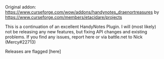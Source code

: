 Original addon: https://www.curseforge.com/wow/addons/handynotes_draenortreasures
by https://www.curseforge.com/members/etacidare/projects

This is a continuation of an excellent HandyNotes Plugin. I will (most likely) not be releasing any new features, but fixing API changes and existing problems. 
If you find any issues, report here or via battle.net to Nick (Mercy#22713)

Releases are flagged [here]
